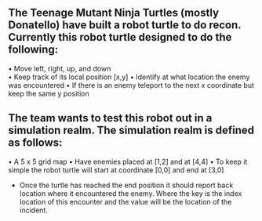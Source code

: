 

## The Teenage Mutant Ninja Turtles (mostly Donatello) have built a robot turtle to do recon. Currently this robot turtle designed to do the following:
•	Move left, right, up, and down  
•	Keep track of its local position [x,y] 
•	Identify at what location the enemy was encountered 
•	If there is an enemy teleport to the next x coordinate but keep the same y position


## The team wants to test this robot out in a simulation realm. The simulation realm is defined as follows:
•	A 5 x 5 grid map 
•	Have enemies placed at [1,2] and at [4,4] 
•	To keep it simple the robot turtle will start at coordinate [0,0] and end at [3,0]
-	Once the turtle has reached the end position it should report back location where it encountered the enemy. Where the key is the index location of this encounter and the value will be the location of the incident.
